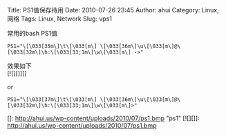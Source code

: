 Title: PS1值保存待用
Date: 2010-07-26 23:45
Author: ahui
Category: Linux, 网络
Tags: Linux, Network
Slug: vps1

常用的bash PS1值

~~~~ {.brush:plain}
PS1="\[\033[35m\]\t\[\033[m\] \[\033[36m\]\u\[\033[m\]@\[\033[32m\]\h:\[\033[33;1m\]\w\[\033[m\] ->"
~~~~

效果如下  
[![][]][]

or

~~~~ {.brush:plain}
PS1="\[\033[37m\]\t\[\033[m\] \[\033[36m\]\u\[\033[m\]@\[\033[32m\]\h:\[\033[33;1m\]\w\[\033[m\]>"
~~~~

  []: http://ahui.us/wp-content/uploads/2010/07/ps1.bmp "ps1"
  [![][]]: http://ahui.us/wp-content/uploads/2010/07/ps1.bmp
